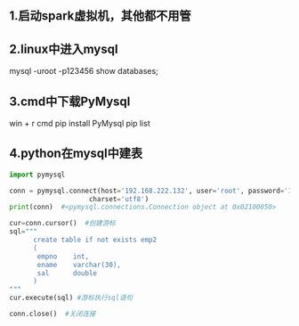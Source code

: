 ## 1.启动spark虚拟机，其他都不用管

## 2.linux中进入mysql
mysql  -uroot -p123456
show databases;
## 3.cmd中下载PyMysql
win + r
cmd
pip install  PyMysql
pip list
## 4.python在mysql中建表
```python
import pymysql

conn = pymysql.connect(host='192.168.222.132', user='root', password='123456', database='ob',
                    charset='utf8')
print(conn)  #<pymysql.connections.Connection object at 0x02100050>

cur=conn.cursor()  #创建游标
sql="""
      create table if not exists emp2
      (
       empno    int,
       ename    varchar(30),
       sal      double
      )
"""  
cur.execute(sql) #游标执行sql语句

conn.close()  #关闭连接
```
